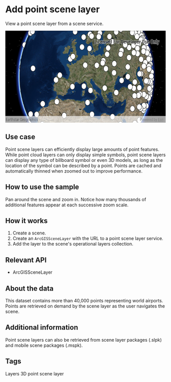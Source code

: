 # Add point scene layer

View a point scene layer from a scene service.

![Add point scene layer App](add-point-scene-layer.png)

## Use case

Point scene layers can efficiently display large amounts of point features. While point cloud layers can only display simple symbols, point scene layers can display any type of billboard symbol or even 3D models, as long as the location of the symbol can be described by a point. Points are cached and automatically thinned when zoomed out to improve performance.

## How to use the sample

Pan around the scene and zoom in. Notice how many thousands of additional features appear at each successive zoom scale.

## How it works

1. Create a scene.
2. Create an `ArcGISSceneLayer` with the URL to a point scene layer service.
3. Add the layer to the scene's operational layers collection.

## Relevant API

* ArcGISSceneLayer

## About the data

This dataset contains more than 40,000 points representing world airports. Points are retrieved on demand by the scene layer as the user navigates the scene.

## Additional information

Point scene layers can also be retrieved from scene layer packages (.slpk) and mobile scene packages (.mspk).

## Tags
Layers
3D
point scene layer
